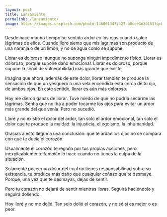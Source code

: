 ```yaml
---
layout: post
title: Lanzamiento
permalink: /lanzamiento/
image: https://images.unsplash.com/photo-1460013477427-b0cce3e30151?q=80&w=2070&auto=format&fit=crop&ixlib=rb-4.0.3&ixid=M3wxMjA3fDB8MHxwaG90by1wYWdlfHx8fGVufDB8fHx8fA%3D%3D
---
```

Desde hace mucho tiempo he sentido ardor en los ojos cuando salen lágrimas de ellos. Cuando lloro siento que mis lagrimas son producto de una naranja o de un limón, y no de agua como se supone.

Llorar es doloroso, aunque no suponga ningún impedimento físico. Llorar es doloroso, porque supone daño emocional. Llorar es doloroso, porque supone la señal de vulnerabilidad más grande que existe.

Imagina que ahora, además de este dolor, llorar también te produce la sensación de que un yesquero o una vela encendida está cerca de tu ojo, de ambos ojos. En este sentido, llorar es aún más doloroso.

Hoy me dieron ganas de llorar. Tuve miedo de que no podría secarme las lágrimas. Sentía que no iba a poder tocarme los ojos para evitar un ardor más grande del que venía. Pero no sucedió.

Lloré y no existió el dolor del ardor, tan solo el ardor emocional, tan solo el dolor que te produce la maldad: la injusticia, el egoísmo, la inhumanidad.

Gracias a esto llegué a una conclusión: que te ardan los ojos no se compara con que te duela el corazón.

Usualmente el corazón te regaña por tus propias acciones, pero inexplicablemente también lo hace cuando no tienes la culpa de la situación.

Solamente poseer un dolor del cual no tienes responsabilidad sobre su existencia, te produce más daño que cualquier coñazo que te desmaye. Porque, una vez que te desmayas, dejas de sentir.

Pero tu corazón no dejará de sentir mientras lloras. Seguirá haciéndolo y seguirá doliendo.

Hoy lloré y no me dolió. Tan solo dolió el corazón, y no sé si es mejor o es peor.
